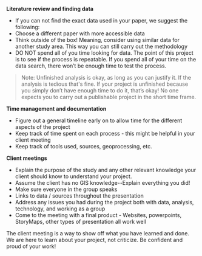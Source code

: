 **Literature review and finding data**

* If you can not find the exact data used in your paper, we suggest the following:
* Choose a different paper with more accessible data
* Think outside of the box! Meaning, consider using similar data for another study area. This way you can still carry out the methodology 
* DO NOT spend all of you time looking for data. The point of this project is to see if the process is repeatable. If you spend all of your time on the data search, there won’t be enough time to test the process.

> Note: Unfinished analysis is okay, as long as you can justify it. 
> If the analysis is tedious that's fine. 
If your project is unfinished because you simply don’t have enough time to do it, that’s okay! 
No one expects you to carry out a publishable project in the short time frame.

**Time management and documentation**

* Figure out a general timeline early on to allow time for the different aspects of the project
* Keep track of time spent on each process - this might be helpful in your client meeting
* Keep track of tools used, sources, geoprocessing, etc.

**Client meetings**

* Explain the purpose of the study and any other relevant knowledge your client should know to understand your project.
* Assume the client has no GIS knowledge--Explain everything you did!
* Make sure everyone in the group speaks
* Links to data / sources throughout the presentation
* Address any issues you had during the project both with data, analysis, technology, and working as a group
* Come to the meeting with a final product - Websites, powerpoints, StoryMaps, other types of presentation all work well

The client meeting is a way to show off what you have learned and done. 
We are here to learn about your project, not criticize. 
Be confident and proud of your work!
